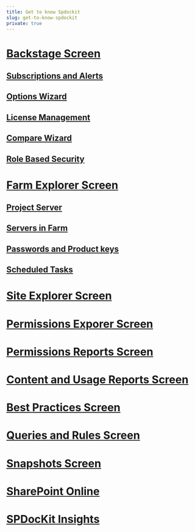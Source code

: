 ```yaml
---
title: Get to know Spdockit
slug: get-to-know-spdockit
private: true
---
```


# [Backstage Screen](backstage-screen.md)
## [Subscriptions and Alerts](subscriptions-and-alerts.md)
## [Options Wizard](options-wizard.md)
## [License Management](license-management.md)
## [Compare Wizard](compare-wizard.md)
## [Role Based Security](role-based-security.md)
# [Farm Explorer Screen](farm-explorer-screen.md)
## [Project Server](project-server.md)
## [Servers in Farm](servers-in-farm.md)
## [Passwords and Product keys](passwords-and-product-keys.md)
## [Scheduled Tasks](scheduled-tasks.md)
# [Site Explorer Screen](site-explorer-screen.md)
# [Permissions Exporer Screen](permissions-explorer-screen.md)
# [Permissions Reports Screen](permissions-reports-screen.md)
# [Content and Usage Reports Screen](content-and-usage-reports-screen.md)
# [Best Practices Screen](best-practices-screen.md)
# [Queries and Rules Screen](queries-and-rules-screen.md)
# [Snapshots Screen](snapshots-screen.md)
# [SharePoint Online](sharepoint-online.md)
# [SPDocKit Insights](spdockit-insights.md)
